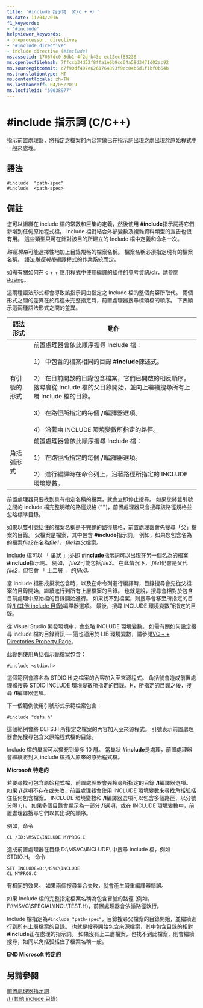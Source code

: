 ```yaml
---
title: '#include 指示詞 （C/c + +）'
ms.date: 11/04/2016
f1_keywords:
- '#include'
helpviewer_keywords:
- preprocessor, directives
- '#include directive'
- include directive (#include)
ms.assetid: 17067dc0-8db1-4f2d-b43e-ec12ecf83238
ms.openlocfilehash: 7ffccb34d52f8ffa1e6b9cc64a58d3471d02ac92
ms.sourcegitcommit: c7f90df497e6261764893f9cc04b5d1f1bf0b64b
ms.translationtype: MT
ms.contentlocale: zh-TW
ms.lasthandoff: 04/05/2019
ms.locfileid: "59038977"
---
```

# <a name="include-directive-cc"></a>#include 指示詞 (C/C++)

指示前置處理器，將指定之檔案的內容當做已在指示詞出現之處出現於原始程式中一般來處理。

## <a name="syntax"></a>語法

```
#include  "path-spec"
#include  <path-spec>
```

## <a name="remarks"></a>備註

您可以組織在 include 檔的常數和巨集的定義，然後使用 **#include**指示詞將它們新增到任何原始程式檔。 Include 檔對結合外部變數及複雜資料類型的宣告也很有用。 這些類型只可在針對該目的所建立的 Include 檔中定義和命名一次。

*路徑規格*可能選擇性地加上目錄規格的檔案名稱。 檔案名稱必須指定現有的檔案名稱。 語法*路徑規格*編譯程式的作業系統而定。

如需有關如何在 c + + 應用程式中使用編譯的組件的參考資訊[/clr](../build/reference/clr-common-language-runtime-compilation.md)，請參閱[#using](../preprocessor/hash-using-directive-cpp.md)。

這兩種語法形式都會導致該指示詞由指定之 Include 檔的整個內容所取代。 兩個形式之間的差異在於路徑未完整指定時，前置處理器搜尋標頭檔的順序。 下表顯示這兩種語法形式之間的差異。

|語法形式|動作|
|---|------------|
|有引號的形式|前置處理器會依此順序搜尋 Include 檔：<br/><br/> 1） 中包含的檔案相同的目錄 **#include**陳述式。<br/><br/> 2） 在目前開啟的目錄包含檔案，它們已開啟的相反順序。 搜尋會從 Include 檔的父目錄開始，並向上繼續搜尋所有上層 Include 檔的目錄。<br/><br/> 3） 在路徑所指定的每個 **/I**編譯器選項。<br/><br/> 4） 沿著由 INCLUDE 環境變數所指定的路徑。|
|角括弧形式|前置處理器會依此順序搜尋 Include 檔：<br/><br/> 1） 在路徑所指定的每個 **/I**編譯器選項。<br/><br/> 2） 進行編譯時在命令列上，沿著路徑所指定的 INCLUDE 環境變數。|

前置處理器只要找到具有指定名稱的檔案，就會立即停止搜尋。 如果您將雙引號之間的 include 檔完整明確的路徑規格 (**""**)，前置處理器只會搜尋該路徑規格並忽略標準目錄。

如果以雙引號括住的檔案名稱是不完整的路徑規格，前置處理器會先搜尋「父」檔案的目錄。 父檔案是檔案，其中包含 **#include**指示詞。 例如，如果您包含名為的檔案*file2*在名為*file1*， *file1*為父檔案。

Include 檔可以 「 巢狀 」;亦即 **#include**指示詞可以出現在另一個名為的檔案 **#include**指示詞。 例如， *file2*可能包括*file3*。 在此情況下， *file1*仍會是父代*file2*，但它會 「 上二層 」 的*file3*。

當 Include 檔形成巢狀包含時，以及在命令列進行編譯時，目錄搜尋會先從父檔案的目錄開始，繼續進行到所有上層檔案的目錄。 也就是說，搜尋會相對於包含目前處理中原始檔的目錄開始進行。 如果找不到檔案，則搜尋會移至所指定的目錄[/I (其他 include 目錄)](../build/reference/i-additional-include-directories.md)編譯器選項。 最後，搜尋 INCLUDE 環境變數所指定的目錄。

從 Visual Studio 開發環境中，會忽略 INCLUDE 環境變數。 如需有關如何設定搜尋 include 檔的目錄資訊 — 這也適用於 LIB 環境變數，請參閱[VC + + Directories Property Page](../build/reference/vcpp-directories-property-page.md)。

此範例使用角括弧示範檔案包含：

```
#include <stdio.h>
```

這個範例會將名為 STDIO.H 之檔案的內容加入至來源程式。 角括號會造成前置處理器搜尋 STDIO INCLUDE 環境變數所指定的目錄。H，所指定的目錄之後，搜尋 **/I**編譯器選項。

下一個範例使用引號形式示範檔案包含：

```
#include "defs.h"
```

這個範例會將 DEFS.H 所指定之檔案的內容加入至來源程式。 引號表示前置處理器會先搜尋包含父原始程式檔的目錄。

Include 檔的巢狀可以擴充到最多 10 層。 當巢狀 **#include**是處理，前置處理器會繼續將封入 include 檔插入原來的原始程式檔。

**Microsoft 特定的**

若要尋找可包含原始程式檔，前置處理器會先搜尋所指定的目錄 **/I**編譯器選項。 如果 **/I**選項不存在或失敗，前置處理器會使用 INCLUDE 環境變數來尋找角括弧括住任何包含檔案。 INCLUDE 環境變數和 **/I**編譯器選項可以包含多個路徑，以分號分隔 (**;**)。 如果多個目錄會顯示為一部分 **/I**選項，或在 INCLUDE 環境變數中，前置處理器搜尋它們以其出現的順序。

例如，命令

```
CL /ID:\MSVC\INCLUDE MYPROG.C
```

造成前置處理器在目錄 D:\MSVC\INCLUDE\ 中搜尋 Include 檔，例如 STDIO.H。 命令

```
SET INCLUDE=D:\MSVC\INCLUDE
CL MYPROG.C
```

有相同的效果。 如果兩個搜尋集合失敗，就會產生嚴重編譯器錯誤。

如果 Include 檔的完整指定檔案名稱為包含冒號的路徑 (例如，F:\MSVC\SPECIAL\INCL\TEST.H)，前置處理器會依循路徑執行。

Include 檔指定為`#include "path-spec"`，目錄搜尋父檔案的目錄開始，並繼續進行到所有上層檔案的目錄。 也就是搜尋開始包含來源檔案，其中包含目錄的相對 **#include**正在處理的指示詞。 如果沒有上二層檔案，也找不到此檔案，則會繼續搜尋，如同以角括弧括住了檔案名稱一般。

**END Microsoft 特定的**

## <a name="see-also"></a>另請參閱

[前置處理器指示詞](../preprocessor/preprocessor-directives.md)<br/>
[/I (其他 include 目錄)](../build/reference/i-additional-include-directories.md)<br/>
